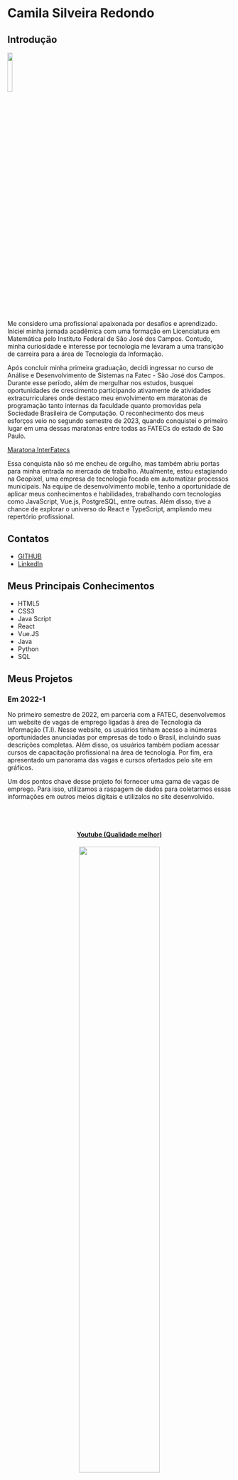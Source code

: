 # Camila Silveira Redondo

## Introdução
<img src='/readme/camila3.jpeg' width="15%" />

Me considero uma profissional apaixonada por desafios e aprendizado. Iniciei minha jornada acadêmica com uma formação em Licenciatura em Matemática pelo Instituto Federal de São José dos Campos. Contudo, minha curiosidade e interesse por tecnologia me levaram a uma transição de carreira para a área de Tecnologia da Informação.

Após concluir minha primeira graduação, decidi ingressar no curso de Análise e Desenvolvimento de Sistemas na Fatec - São José dos Campos. Durante esse período, além de mergulhar nos estudos, busquei oportunidades de crescimento participando ativamente de atividades extracurriculares onde destaco meu envolvimento em maratonas de programação tanto internas da faculdade quanto promovidas pela Sociedade Brasileira de Computação. O reconhecimento dos meus esforços veio no segundo semestre de 2023, quando conquistei o primeiro lugar em uma dessas maratonas entre todas as FATECs do estado de São Paulo.

[Maratona InterFatecs](https://www.cps.sp.gov.br/alunos-da-fatec-sao-jose-dos-campos-vencem-maratona-interfatecs/)

Essa conquista não só me encheu de orgulho, mas também abriu portas para minha entrada no mercado de trabalho. Atualmente, estou estagiando na Geopixel, uma empresa de tecnologia focada em automatizar processos municipais. Na equipe de desenvolvimento mobile, tenho a oportunidade de aplicar meus conhecimentos e habilidades, trabalhando com tecnologias como JavaScript, Vue.js, PostgreSQL, entre outras. Além disso, tive a chance de explorar o universo do React e TypeScript, ampliando meu repertório profissional.

## Contatos
* [GITHUB](https://github.com/CamilaRedondo)
* [LinkedIn](https://www.linkedin.com/in/camila-silveira-redondo/)

## Meus Principais Conhecimentos
* HTML5
* CSS3
* Java Script
* React
* Vue.JS
* Java
* Python
* SQL

## Meus Projetos

### Em 2022-1

No primeiro semestre de 2022, em parceria com a FATEC, desenvolvemos um website de vagas de emprego ligadas à área de Tecnologia da Informação (T.I). Nesse website, os usuários tinham acesso a inúmeras oportunidades anunciadas por empresas de todo o Brasil, incluindo suas descrições completas. Além disso, os usuários também podiam acessar cursos de capacitação profissional na área de tecnologia. Por fim, era apresentado um panorama das vagas e cursos ofertados pelo site em gráficos.

Um dos pontos chave desse projeto foi fornecer uma gama de vagas de emprego. Para isso, utilizamos a raspagem de dados para coletarmos essas informações em outros meios digitais e utilizalos no site desenvolvido.

<br>
  <h4 align="center"><br><a href="https://www.youtube.com/watch?v=vAR8DCsnbfE">Youtube (Qualidade melhor)</a></h4>
  <p align="center">
    <img src="/readme/2022-1/gif_localizacao_pagweb.gif" width="60%" />
</p>

<br>
  <h4 align="center"><br><a href="https://youtu.be/MpbO26x4V6s">Youtube (Qualidade melhor)</a></h4>
  <p align="center">
    <img src="/readme/2022-1/cursos-botao.gif" width="60%" />
</p>

<br>
  <h4 align="center"><br><a href="https://youtu.be/GsF3vHnyO84">Youtube (Qualidade melhor)</a></h4>
  <p align="center">
    <img src="/readme/2022-1/graficos_parte1.gif" width="60%" />
</p>

<br>
  <p align="center">
    <img src="/readme/2022-1/graficos_parte2.gif" width="60%" />
</p>

<br>
  <h4 align="center"><br><a href="https://youtu.be/iMzZy33cA94">Youtube (Qualidade melhor)</a></h4>
  <p align="center">
    <img src="/readme/2022-1/contatos.gif" width="60%" />
</p>
<br>

  <h4 align="center"><br><a href="https://youtu.be/vKMSfNvmp7g">Youtube (Qualidade melhor)</a></h4>
  <p align="center">
    <img src="/readme/2022-1/raspagem.gif" width="60%" />
</p>
<br>

Para mais informações:
[GITHUB](https://github.com/CamilaRedondo/API-FATEC)

#### Tecnologias Utilizadas
* HTML5
* CSS3
* Java Script
* Bootstrap
* Python
* Flask
* SQL
* SQLite
* AWS
* Github
* Figma

#### Contribuições Pessoais
No desenvolvimento desse projeto, pude contribuir atuando como Scrum Master da equipe, gerenciando e monitorando o desenvolvimento do time. Para desempenhar meu papel de Scrum Master, utilizei o Excel para traçar o burndown (ferramenta visual usada para rastrear o progresso de uma equipe em relação à conclusão de um conjunto de tarefas de uma sprint), além de utilizarmos o Trello para acompanhar o progresso das tarefas durante a sprint.

Além da função de Scrum Master, também pude desenvolver parte do projeto como membro da equipe de desenvolvimento. A parte em que mais atuei foi no desenvolvimento da tela de apresentação das métricas do site. Desenvolvi a interface utilizando HTML5 e CSS3. Para apresentar as métricas, utilizei a biblioteca JavaScript Charts.js, onde desenvolvi a lógica e manipulei as informações coletadas do nosso banco de dados para exibir informações relevantes para o cliente. Apresentamos um gráfico de pizza exibindo a quantidade de vagas e a quantidade de vagas na área de T.I., além de um gráfico de barras que exibe a quantidade de vagas por subáreas.

Por fim, também pude acompanhar e auxiliar o trabalho de um colega de equipe no desenvolvimento da lógica em Python para realizar a raspagem de dados. Para isso, criamos um web crawler simples para coletar dados do site www.vagas.com.br. No código, utilizamos a biblioteca 'requests' para fazer solicitações HTTP para obter o conteúdo das páginas web, no caso, vagas de emprego. Utilizamos a biblioteca 'BeautifulSoup' para extrair informações relevantes do HTML retornado pelas solicitações HTTP, como títulos de vagas, empresas que fornecem as vagas, descrições das oportunidades de emprego, etc. Para concluir, utilizamos a biblioteca 'json' para armazenar as informações coletadas em um arquivo JSON.

[Código - Web Crawler / vagas de emprego](https://github.com/henriqFerreira/API-FATEC-1-SEM/blob/main/web-crawler/vagas-ti/app.py)

Observação: Realizamos esse mesmo processo para coletar informações sobre os cursos que também são ofertados no site desenvolvido. No entanto, as informações sobre os cursos foram coletadas do site www.sebrae.com.br. 

[Código - Web Crawler / cursos profissionalizantes](https://github.com/henriqFerreira/API-FATEC-1-SEM/blob/main/web-crawler/cursos/app.py)

#### Hard Skills
* HTML5 - Possuo autonomia para estruturar semanticamente páginas web.
* CSS3 - Tenho autonomia para estilizar páginas web.
* JavaScript - Possuo autonomia para manipular o DOM e desenvolver lógica.
* Python - Tenho habilidade para desenvolver lógica com autonomia.
* SQL - Possuo autonomia para realizar operações básicas de manipulação de dados em sistemas de banco de dados (CRUD).

#### Soft Skills
* Comunicação - Como Scrum Master e membro da equipe de desenvolvimento, fortaleci minhas habilidades de comunicação ao liderar as reuniões diárias, mantendo todos atualizados sobre o progresso das tarefas. Além disso, durante as reuniões semanais com o professor respposável pelos Scruns Master, comuniquei eficazmente os desafios enfrentados pela equipe de desenvolvimento. 
* Organização - No contexto de desafios enfrentados como membro da equipe de desenvolvimento, aprimorei minhas habilidades organizacionais ao manter registros detalhados do progresso das tarefas e garantir uma visão clara do trabalho a ser realizado.
* Liderança - No papel de Scrum Master e membro da equipe de desenvolvimento, demonstrei liderança ao orientar proativamente a equipe na consecução das metas estabelecidas em cada sprint.
* Resiliência - Como parte integrante da equipe de desenvolvimento e Scrum Master, enfrentei desafios técnicos e operacionais com resiliência e determinação.

### Em 2022-2
No segundo semestre de 2022, estabelecemos uma parceria com a empresa Trackcash, especializada em serviços de conciliação financeira voltados para e-commerces, marketplaces e estabelecimentos físicos.

Nesse contexto, fomos incumbidos de desenvolver um software desktop destinado a conceder acesso aos clientes da Trackcash a informações sobre suas vendas. O objetivo era proporcionar uma experiência intuitiva, fornecendo dados por meio de planilhas e dashboards, visando facilitar a formulação de estratégias financeiras mais precisas e identificar eventuais gargalos ao final de cada ciclo de vendas.

Um dos aspectos fundamentais deste projeto residia no sistema de login e cadastro. Isso porque, durante o processo de registro, era importante incluir detalhes específicos, como o nome do canal de vendas (exemplo: Mercado Livre, Americanas), o tipo de canal (como Marketplace ou meio de pagamentos) e o padrão de autenticação utilizado (seja por meio de usuário/senha ou Token). Para cumprir esses requisitos, dedicamos especial atenção à modelagem e desenvolvimento do banco de dados, assegurando que todas as demandas da Trackcash fossem atendidas de maneira eficaz.

Observação: É importante ressaltar que, neste projeto, os clientes também são identificados como canais.

<br>
  <h4 align="center"><br><a href="https://www.youtube.com/watch?v=UtJIXQ2DS-o">Youtube (Qualidade melhor)</a></h4>
  <p align="center">
    <img src="/readme/2022-2/Cadastro_canais_adm.gif" width="60%" />
</p>

<br>
  <h4 align="center"><br><a href="https://youtu.be/MpbO26x4V6s">Youtube (Qualidade melhor)</a></h4>
  <p align="center">
    <img src="/readme/2022-2/Config_canais.gif" width="60%" />
</p>

<br>
  <h4 align="center"><br><a href="https://www.youtube.com/watch?v=Ayp1KyIrV_s">Youtube (Qualidade melhor)</a></h4>
  <p align="center">
    <img src="/readme/2022-2/Config_canais_token.gif" width="60%" />
</p>
<br>

Para mais informações:
[GITHUB](https://github.com/CamilaRedondo/API-FATEC-2-SEM)

#### Tecnologias Utilizadas
* Java
* JavaFX
* SQL
* MYSQL
* Github
* Figma

#### Contribuições Pessoais
No desenvolvimento desse projeto, pude contribuir com o projeto como membro da equipe de desenvolvimento. A parte em que mais atuei foi no desenvolvimento das interfaces graficas utilizando o SceneBuilder (uma ferramenta gráfica de design e layout fornecida pela Oracle para o desenvolvimento de interfaces de usuário em JavaFX). ALém disso pude participar da modelagem do banco de dados fazendo o levantamento dos requisitos de negocio, indentificando as entidades e os atributos, os relacionamentos entre as entidades, diagrama entidade-relacionamento (DER) e por fim a implementação do banco de dados.


<br>
  <h3 align="center">Modelo de dados relacional</h3>
  <h4 align="center">Modelo conceitual<br></h4>
  <p align="center">
    <img src="/readme/2022-2/Diagramtrackcash.bmp" width="65%" />
</p>
  <p align="justify">A princípio foram identificadas as seguintes entidades: <i>defaultChannels</i>; <i>users</i>; <i>registeredChannelLogin</i>; <i>registeredChannelToken</i>. A entidade <i>defaultChannels</i> contêm informações sobre o canal (chave primária), nome, tipo e padrão de autenticação. A entidade <i>users</i> abriga informações relativas aos usuários (chave primária), nome, e-mail, senha, telefone, documento e tipo de usuário. A entidade <i>registeredChannelLogin</i> contêm informações dos canais do tipo de autenticação usuário/senha, sendo o atributo <i>registeredChannelLogin_id</i> a chave primária; <i>user_id</i> chave estrangeira da tabela <i>users</i>; e <i>channel_id</i> chave estrangeira da tabela <i>defaultChannels</i>. Por fim, <i>registeredChannelToken</i> contempla o tipo de autenticação token, na qual o atributo <i>registeredChannelToken_id</i> a chave primária; <i>user_id</i> chave estrangeira da tabela <i>users</i>; e <i>channel_id</i> chave estrangeira da tabela <i>defaultChannels</i>.</p>

  <br>
  <h4 align="center">Modelo lógico<br></h4>
  <p align="center">
    <img src="/readme/2022-2/apiTrackCashERDiagrama.png" width="65%" />
  </p>
  <p align="justify">O modelo de dados lógico é caracterizado pelas entidades: <i>defaultChannels</i>; <i>users</i>; <i>registeredChannelLogin</i>; <i>registeredChannelToken</i>. A entidade <i>defaultChannels</i> contêm os seguintes atributos: <i>channel_id</i> (chave primária) do tipo inteiro, <i>name</i> do tipo baseado em caracteres, <i>type</i> do tipo caracteres; e <i>auth</i> baseado em carateres. A entidade <i>users</i> abriga os atributos: <i>user_id</i> (chave primária) do tipo inteiro, <i>name</i> do tipo baseado em caracteres, <i>email</i> do tipo baseado em caracteres, <i>password</i> do tipo baseado em caracteres, <i>phone</i> do tipo baseado em inteiro, <i>document</i> do tipo baseado em caracteres e <i>type_adm</i> do tipo baseado em caracteres. A entidade <i>registeredChannelLogin</i> contêm informações dos canais do tipo de autenticação usuário/senha, sendo o atributo <i>registeredChannelLogin_id</i> a chave primária do tipo inteiro; <i>login</i> do tipo baseado em caracteres; <i>password</i> do tipo baseado em caracteres; <i>user_id</i> chave estrangeira da tabela <i>users</i>; e <i>channel_id</i> chave estrangeira da tabela <i>defaultChannels</i>. Por fim, <i>registeredChannelToken</i> contempla o tipo de autenticação token, na qual o atributo <i>registeredChannelToken_id</i> a chave primária do tipo inteiro; <i>token</i> do tipo inteiro; <i>user_id</i> chave estrangeira da tabela <i>users</i>; e <i>channel_id</i> chave estrangeira da tabela <i>defaultChannels</i>.</p>
    <p align="justify">As relações entre as entidades são todas do tipo <b>1:N</b>, onde:</p>
    <ul>
      <li align="justify"><i>defaultChannels</i> se associa a muitas ocorrências da entidade <i>registeredChannelToken</i>, mas <i>registeredChannelToken</i> pode se associar a uma ocorrência da entidade <i>defaultChannels</i></li>
      <li align="justify"><i>defaultChannels</i> se associa a muitas ocorrências da entidade <i>registeredChannelLogin</i>, mas <i>registeredChannelLogin</i> pode se associar a uma ocorrência da entidade <i>defaultChannels</i></li>
      <li align="justify"><i>users</i> se associa a muitas ocorrências da entidade <i>registeredChannelToken</i>, mas <i>registeredChannelToken</i> pode se associar a uma ocorrência da entidade <i>users</i></li>
      <li align="justify"><i>users</i> se associa a muitas ocorrências da entidade <i>registeredChannelLogin</i>, mas <i>registeredChannelLogin</i> pode se associar a uma ocorrência da entidade <i>users</i></li>
    </ul>
    <br>

#### Hard Skills
* Java - Possuo autonomia para desenvolver o back-end utilizando a linguagem e conceitos de programação orientada a objetos (POO).
* JavaFX - Tenho autonomia para desenvolver interfaces gráficas de usuário (GUIs).
* SQL - Possuo autonomia para realizar operações básicas de manipulação de dados em sistemas de banco de dados (CRUD).

#### Soft Skills
* Comunicação - Como parte da equipe de desenvolvimento, eu tive a oportunidade de aprimorar minhas habilidades de comunicação ao interagir com colegas mais experientes e compartilhar minhas ideias durante as reuniões diárias. Além disso, durante as sessões de revisão de código e planejamento, eu tive a chance de expressar minhas opiniões e contribuir para a discussão sobre as melhores abordagens para a implementação de funcionalidades. Por exemplo, em uma reunião de planejamento, eu sugeri uma abordagem para a implementação da interface usando JavaFX, o que foi bem recebido pela equipe e resultou em uma solução mais elegante e simples de ser desenvolvida.
* Organização - Durante o desenvolvimento do projeto, eu tive a oportunidade de praticar minhas habilidades de organização ao planejar e priorizar minhas tarefas de acordo com os requisitos e prazos estabelecidos. Ao manter um cronograma claro e focado, eu conseguiu cumprir os objetivos da sprint e contribuir para o sucesso do projeto.
* Liderança - Durante o desenvolvimento do projeto, eu tive a oportunidade de demonstrar minha liderança ao ao assumir a iniciativa e propor ideias inovadoras para melhorar o design do frontend ou a eficiência da modelagem do banco de dados.
* Resiliência - Como aluna aprendendo e contribuindo para a equipe de desenvolvimento, eu tive a oportunidade de exercitar minha resiliência ao enfrentar curvas de aprendizado íngremes e desafios técnicos desconhecidos. 


### Em 2023-1
No primeiro semestre de 2023, estabelecemos uma parceria com a empresa Visiona. Como parte dessa colaboração, fomos encarregados de conceber e implementar um sistema de Gerenciamento de Usuário, adotando uma abordagem de arquitetura de micro serviços.

O objetivo principal deste projeto consistiu em desenvolver uma aplicação web escalável, fundamentado em microsserviços e dotada de um dashboard intuitivo. Essa plataforma visava oferecer aos usuários funcionalidades essenciais, como a criação, visualização, edição e remoção de perfis de usuário.

Optamos por empregar bancos de dados relacionais para garantir a consistência e a confiabilidade dos dados manipulados pela aplicação.

<br>
  <h4 align="center"><br><a href="https://www.youtube.com/watch?v=wU2duyaZ-yg">Youtube (Qualidade melhor)</a></h4>
  <p align="center">
    <img src="/readme/2023-1/login_dashboard.gif" width="60%" />
</p>
<br>

Para mais informações:
[GITHUB](https://github.com/CamilaRedondo/API-FATEC-3-SEM/tree/Development?tab=readme-ov-file)

#### Tecnologias Utilizadas
* React
* NodeJS
* SQL
* Postgres
* Docker
* Github
* Figma

#### Contribuições Pessoais
No desenvolvimento desse projeto, pude contribuir atuando como Scrum Master da equipe, gerenciando e monitorando o desenvolvimento do time. Para desempenhar meu papel de Scrum Master, utilizei o Excel para traçar o burndown (ferramenta visual usada para rastrear o progresso de uma equipe em relação à conclusão de um conjunto de tarefas de uma sprint), além de utilizarmos o Trello para acompanhar o progresso das tarefas durante a sprint.

Além da função de Scrum Master, também pude desenvolver parte do projeto como membro da equipe de desenvolvimento. A parte em que mais atuei foi no desenvolvimento do wireframe utilizando o figma. Nessa etapa inicial, pude auxiliar meu colega de equipe no desenvolvimento do desing das interfaces. Aprendendo a manusar de maneira eficientea a ferramenta. Além disso pude contribuir criando alguns componentes utilizados em algumas páginas, aprendendo e conhecendo melhor a biblioteca React. 

Por fim, também desenvolvi a modelagem do banco de dados fazendo o levantamento dos requisitos de negocio, indentificando as entidades e os atributos, os relacionamentos entre as entidades, diagrama entidade-relacionamento (DER) e por fim a implementação do banco de dados.

<br>
  <h3 align="center">Modelo de dados relacional</h3>
  <h4 align="center">Modelo conceitual<br></h4>
  <p align="center">
    <img src="/readme/2023-1/modeloConceitual_BD.png" width="65%" />
</p>
  <p align="justify">A princípio foram identificadas as seguintes entidades: <i>User</i> e <i>Profile</i>. A entidade <i>User</i> contêm informações sobre os usuários do sistema com os atributos <i>ID</i> chave primária da tabela; <i>fullName</i>; <i>userName</i>; <i>cpf</i> chave única; <i>email</i>; <i>password</i>; <i>active</i>; <i>createDate</i>; <i>lastUpdate</i>. A entidade <i>Profile</i> abriga informações relativas aos perfis dos usuários, diferenciando os tipos de usuários (p.ex. Administrador e Usuários) através do atributo <i>type</i> para atribuir permissões relativas a cada classificação de perfil.Essa entidade é composta pelos atributos <i>ID</i> que é a chave primária; <i>userID</i> chave estrangeira da tabela <i>Users</i>; e <i>type</i>.</p>

  <br>
  <h4 align="center">Modelo lógico<br></h4>
  <p align="center">
    <img src="/readme/2023-1/modeloLogico_BD.png" width="65%" />
  </p>
  <p align="justify">O modelo de dados lógico é caracterizado pelas entidades: <i>User</i> e <i>Profile</i>. A entidade <i>User</i> contêm os seguintes atributos: <i>ID</i> (chave primária) do tipo inteiro, <i>fullName</i> do tipo baseado em caracteres, <i>userName</i> do tipo baseado em caracteres, <i>cpf</i> do tipo baseado em caracteres, <i>email</i> do tipo baseado em caracteres, <i>password</i> do tipo baseado em caracteres, <i>active</i> do tipo booleano, <i>createdDate</i> do tipo dateTime e <i>lastUpdate</i> do tipo dateTime. A entidade <i>Profile</i> contêm os seguintes atributos: <i>ID</i> (chave primária) do tipo inteiro, <i>userID</i> (chave extrangeira) do tipo baseado em caracteres e <i>type</i> do tipo TinyInt. </p>
    <p align="justify">As relações entre as entidades são todas do tipo <b>1:1</b>, onde:</p>
    <br>

#### Hard Skills
* React - Possuo autonomia para desenvolver o frontend componentizado.
* NodeJS - Tenho autonomia para desenvolver o backend utilizando NodeJS.
* Docker - Possuo o conceito de manipulação de docker.
* Figma - Tenho habilidade para desenvolver um wireframe/protótipo de projetos utilizando a ferramenta.
* SQL - Possuo autonomia para realizar operações básicas de manipulação de dados em sistemas de banco de dados (CRUD) e também capacidade de modelar um banco de dados.
    
#### Soft Skills
* Comunicação - Participar ativamente da equipe de desenvolvimento enquanto desempenhava o papel de Scrum Master me proporcionou oportunidades únicas para aprimorar minhas habilidades de comunicação. Conduzir as reuniões diárias e participar das reuniões semanais com o professor responsável exigiu uma comunicação clara e concisa. Por exemplo, em uma reunião semanal, destaquei os desafios técnicos específicos que nossa equipe estava enfrentando e propus soluções colaborativas que envolviam tanto o desenvolvimento do código quanto a organização das tarefas.
* Organização - Enquanto fazia parte da equipe de desenvolvimento e desempenhava o papel de Scrum Master, desenvolvi minhas habilidades organizacionais ao equilibrar as demandas de ambas as funções. Manter registros atualizados do progresso do projeto e coordenar as atividades da equipe exigiu uma abordagem organizada e proativa. Por exemplo, ao enfrentar uma sobrecarga de trabalho durante uma sprint, priorizei as tarefas com base nas necessidades do projeto e no cronograma estabelecido, garantindo uma entrega oportuna e de alta qualidade.
* Liderança - Participar ativamente da equipe de desenvolvimento enquanto desempenhava o papel de Scrum Master me permitiu exercer liderança de maneira eficaz. Por exemplo, ao identificar uma queda na moral da equipe após uma sprint desafiadora, organizei uma sessão de brainstorming para coletar feedback e sugestões de melhoria.
* Resiliência - Exercitei minha habilidade de resiliência ao enfrentar desafios e dificuldades durante o desenvolvimento do código. Com persistência e resiliência, superei todos os obstáculos encontrados.

### Em 2023-2
No segundo semestre de 2023, iniciamos um projeto em parceria com a Greenneat, uma plataforma dedicada à economia circular, com foco na coleta e reciclagem de óleo de cozinha. 

Desenvolvemos uma plataforma online que permite aos parceiros coletarem óleo de estabelecimentos e revendê-lo à Greenneat, recebendo créditos em troca. Esses créditos podem ser usados para adquirir saneantes disponíveis no site da Greenneat. Os parceiros têm acesso a um painel para acompanhar suas transações, enquanto os estabelecimentos monitoram suas compras e saldos de crédito. O administrador controla a plataforma e tem acesso a um dashboard com informações relevantes, como desempenho de descarte e participação na economia circular.

Para mais informações:
[GITHUB](https://github.com/CamilaRedondo/API-FATEC-4-SEM)

#### Tecnologias Utilizadas
* React
* NodeJS
* SQL
* SQLite
* Github
* Figma

#### Contribuições Pessoais
No decorrer deste projeto, exerci o papel de Product Owner, sendo responsável por definir e priorizar as funcionalidades do sistema em conjunto com o cliente. Precisei garantir uma comunicação clara das necessidades da Greenneat fornecendo orientações constantes para a equipe de desenvolvimento de forma a alinhas os objetivos do produto. Utilizei ferramentas como o Excel para criar e atualizar o Product Backlog, onde listei e priorizei as histórias de usuário.

Também participei da equipe de desenvolvimento, ficando responsável pela modelagem do banco de dados fazendo o levantamento dos requisitos de negocio, indentificando as entidades e os atributos, os relacionamentos entre as entidades, diagrama entidade-relacionamento (DER) e por fim a implementação do banco de dados. Além disso auxiliei no desenvolvimento do wireframe, utilizando a ferramenta FIGMA e tambem desenvolvendo o frontend de algumas telas.

#### Hard Skills
* React - Possuo autonomia para desenvolver o frontend componentizado.
* NodeJS - Tenho autonomia para desenvolver o backend utilizando NodeJS.
* Figma - Tenho habilidade para desenvolver um wireframe/protótipo de projetos utilizando a ferramenta.
* SQL - Possuo autonomia para realizar operações básicas de manipulação de dados em sistemas de banco de dados (CRUD) e também capacidade de modelar um banco de dados.
    
#### Soft Skills
* Comunicação - Como Product Owner, aprimorei minhas habilidades de comunicação ao trabalhar com a equipe de desenvolvimento. Durante as reuniões de refinamento de backlog, busquei levar de maneira clara os requisitos do cliente e esclarecer quaisquer dúvidas que surgiram durante o processo. Além disso, tentei manter uma comunicação aberta e transparente com os cliente.
* Organização - A organização foi fundamental para o meu papel como Product Owner, pois fui responsável por gerenciar o backlog do produto e priorizar as funcionalidades com base nas necessidades do cliente e nos objetivos do negócio.
* Liderança - Como líder do projeto do ponto de vista do negócio, exerci a liderança ao definir uma visão clara para o produto e inspirar a equipe a trabalhar em direção a esse objetivo.
* Resiliência - Enfrentar mudanças nos requisitos do cliente e responder a imprevistos durante o desenvolvimento do projeto exigiu uma resiliência significativa da minha parte. Além de me manter firme frente as constantes ausencias do cliente nas respostas de perguntas elaboradas pela equipe.

### Em 2024-1
Mesmo formato

### Em 2024-2
Mesmo formato
